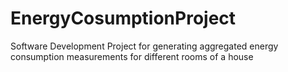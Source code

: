 # EnergyCosumptionProject
Software Development Project for generating aggregated energy consumption measurements for different rooms of a house
